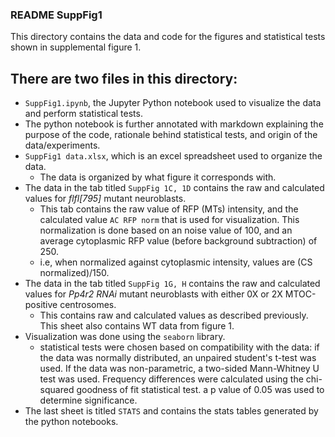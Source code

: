 ### README SuppFig1
This directory contains the data and code for the figures and statistical tests shown in supplemental figure 1.

## There are two files in this directory:
- `SuppFig1.ipynb`, the Jupyter Python notebook used to visualize the data and perform statistical tests.
- The python notebook is further annotated with markdown explaining the purpose of the code, rationale behind statistical tests, and origin of the data/experiments.
- `SuppFig1 data.xlsx`, which is an excel spreadsheet used to organize the data. 
	- The data is organized by what figure it corresponds with.
- The data in the tab titled `SuppFig 1C, 1D` contains the raw and calculated values for _flfl[795]_ mutant neuroblasts.
	- This tab contains the raw value of RFP (MTs) intensity, and the calculated value `AC RFP norm` that is used for visualization. 
	This normalization is done based on an noise value of 100, and an average cytoplasmic RFP value (before background subtraction) of 250. 
	- i.e, when normalized against cytoplasmic intensity, values are (CS normalized)/150.
- The data in the tab titled `SuppFig 1G, H` contains the raw and calculated values for _Pp4r2 RNAi_ mutant neuroblasts with either 0X or 2X MTOC-positive centrosomes.
	- This contains raw and calculated values as described previously. 
	This sheet also contains WT data from figure 1. 
- Visualization was done using the `seaborn` library. 
	- statistical tests were chosen based on compatibility with the data: if the data was normally distributed, an unpaired student's t-test was used. If the data was non-parametric, a two-sided Mann-Whitney U test was used. Frequency differences were calculated using the chi-squared goodness of fit statistical test. a p value of 0.05 was used to determine significance.  
- The last sheet is titled `STATS` and contains the stats tables generated by the python notebooks.
 

